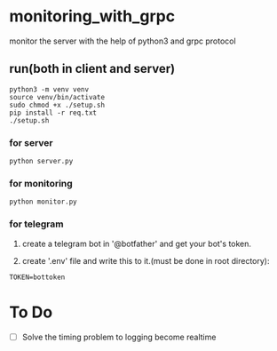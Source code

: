# monitoring_with_grpc
monitor the server with the help of python3 and grpc protocol

## run(both in client and server)
```
python3 -m venv venv
source venv/bin/activate
sudo chmod +x ./setup.sh
pip install -r req.txt
./setup.sh
```

### for server
```
python server.py
```

### for monitoring
```
python monitor.py
```

### for telegram

1. create a telegram bot in '@botfather' and get your bot's token.

2. create '.env' file and write this to it.(must be done in root directory):
```
TOKEN=bottoken
```

# To Do
- [ ] Solve the timing problem to logging become realtime
